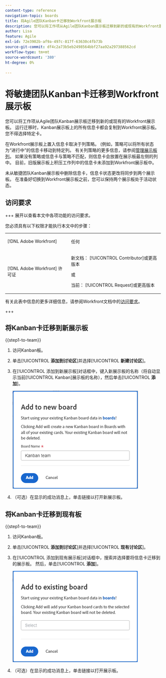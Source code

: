 ```yaml
---
content-type: reference
navigation-topic: boards
title: 将Agile团队Kanban卡迁移到Workfront展示板
description: 您可以将工作项从Agile团队Kanban展示板迁移到新的或现有的Workfront展示板。
author: Lisa
feature: Agile
exl-id: 72e3902b-af9a-497c-817f-63630c4fb73b
source-git-commit: df4c2a73b5eb2498564bbf27aa92a297388562cd
workflow-type: tm+mt
source-wordcount: '380'
ht-degree: 0%

---
```


# 将敏捷团队Kanban卡迁移到Workfront展示板

您可以将工作项从Agile团队Kanban展示板迁移到新的或现有的Workfront展示板。 运行迁移时，Kanban展示板上的所有信息卡都会复制到Workfront展示板。 您不得选择特定卡。

在Workfront展示板上置入信息卡取决于列策略。 (例如，策略可以将所有状态为“进行中”的信息卡移动到特定列。 有关列策略的更多信息，请参阅[管理展示板列](/help/quicksilver/agile/get-started-with-boards/manage-board-columns.md)。 如果没有策略或信息卡与策略不匹配，则信息卡会放置在展示板最左侧的列中。 目前，旧版展示板上积压工作列中的信息卡未添加到Workfront展示板中。

未从敏捷团队Kanban展示板中删除信息卡，信息卡状态更改将同步到两个展示板。 在准备好切换到Workfront展示板之前，您可以保持两个展示板处于活动状态。

## 访问要求

+++ 展开以查看本文中各项功能的访问要求。

您必须具有以下权限才能执行本文中的步骤：

<table style="table-layout:auto"> 
 <col> 
 <col> 
 <tbody> 
  <tr> 
   <td role="rowheader">[!DNL Adobe Workfront]</td> 
   <td> <p>任何</p> </td> 
  </tr> 
  <tr> 
   <td role="rowheader">[!DNL Adobe Workfront] 许可证</td> 
   <td> 
   <p>新文档： [!UICONTROL Contributor]或更高版本</p> 
   <p>或</p>
   <p>当前： [!UICONTROL Request]或更高版本</p>
   </td> 
  </tr> 
 </tbody> 
</table>

有关此表中信息的更多详细信息，请参阅Workfront文档中的[访问要求](/help/quicksilver/administration-and-setup/add-users/access-levels-and-object-permissions/access-level-requirements-in-documentation.md)。

+++

## 将Kanban卡迁移到新展示板

{{step1-to-team}}

1. 访问Kanban板。
1. 单击&#x200B;[!UICONTROL **添加到讨论区**]&#x200B;并选择&#x200B;[!UICONTROL **新建讨论区**]。
1. 在[!UICONTROL 添加到新展示板]对话框中，键入新展示板的名称（将自动显示当前[!UICONTROL Kanban]展示板的名称），然后单击&#x200B;[!UICONTROL **添加**]。

   ![将Kanban卡片添加到新展示板](assets/add-kanban-cards-to-new-board-dialog.png)

1. （可选）在显示的成功消息上，单击链接以打开新展示板。

## 将Kanban卡迁移到现有板

{{step1-to-team}}

1. 访问Kanban板。
1. 单击&#x200B;[!UICONTROL **添加到讨论区**]&#x200B;并选择&#x200B;[!UICONTROL **现有讨论区**]。
1. 在[!UICONTROL 添加到现有展示板]对话框中，搜索并选择要将信息卡迁移到的展示板。 然后，单击&#x200B;[!UICONTROL **添加**]。

   ![将Kanban卡添加到现有展示板](assets/add-kanban-cards-to-existing-board-dialog.png)

1. （可选）在显示的成功消息上，单击链接以打开展示板。
